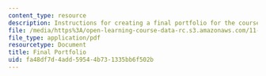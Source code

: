 ```yaml
---
content_type: resource
description: Instructions for creating a final portfolio for the course.
file: /media/https%3A/open-learning-course-data-rc.s3.amazonaws.com/11-125-introduction-to-education-understanding-and-evaluating-education-spring-2009/fa48df7d4add59544b731335bb6f502b_MIT11_125s09_assn_Final_Portfolio06.pdf
file_type: application/pdf
resourcetype: Document
title: Final Portfolio
uid: fa48df7d-4add-5954-4b73-1335bb6f502b
---
```

